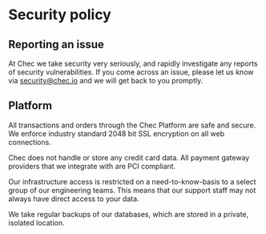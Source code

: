 # Security policy

## Reporting an issue

At Chec we take security very seriously, and rapidly investigate any reports of security vulnerabilities. If you come across an issue, please let us
know via security@chec.io and we will get back to you promptly.

## Platform

All transactions and orders through the Chec Platform are safe and secure. We enforce industry standard 2048 bit SSL encryption on all
web connections.

Chec does not handle or store any credit card data. All payment gateway providers that we integrate with are PCI compliant.

Our infrastructure access is restricted on a need-to-know-basis to a select group of our engineering teams. This means that our support staff
may not always have direct access to your data.

We take regular backups of our databases, which are stored in a private, isolated location.
